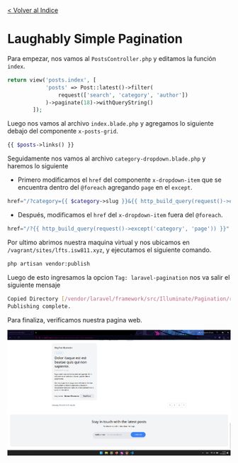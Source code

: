 [< Volver al Indice](/Docs/readme.md/)

# Laughably Simple Pagination

Para empezar, nos vamos al `PostsController.php` y editamos la función `index`.

```php
return view('posts.index', [
            'posts' => Post::latest()->filter(
                request(['search', 'category', 'author'])
            )->paginate(18)->withQueryString()
        ]);
```

Luego nos vamos al archivo `index.blade.php` y agregamos lo siguiente debajo del componente `x-posts-grid`.

```php
{{ $posts->links() }}
```

Seguidamente nos vamos al archivo `category-dropdown.blade.php` y haremos lo siguiente

* Primero modificamos el `href` del componente `x-dropdown-item` que se encuentra dentro del `@foreach` agregando `page` en el `except`.

```php
href="/?category={{ $category->slug }}&{{ http_build_query(request()->except('category', 'page')) }}" 
```
* Después, modificamos el `href` del `x-dropdown-item` fuera del `@foreach`.

```php
href="/?{{ http_build_query(request()->except('category', 'page')) }}"
```

Por ultimo abrimos nuestra maquina virtual y nos ubicamos en `/vagrant/sites/lfts.isw811.xyz`, y ejecutamos el siguiente comando.

```bash
php artisan vendor:publish
```

Luego de esto ingresamos la opcion `Tag: laravel-pagination` nos va salir el siguiente mensaje

```bash
Copied Directory [/vendor/laravel/framework/src/Illuminate/Pagination/resources/views] To [/resources/views/vendor/pagination]
Publishing complete.
```

Para finaliza, verificamos nuestra pagina web.

![Pagina con la parte de pagination](./images/44.1%20pages.png)